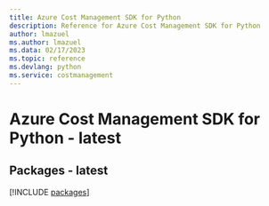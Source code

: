 ```yaml
---
title: Azure Cost Management SDK for Python
description: Reference for Azure Cost Management SDK for Python
author: lmazuel
ms.author: lmazuel
ms.data: 02/17/2023
ms.topic: reference
ms.devlang: python
ms.service: costmanagement
---
```

# Azure Cost Management SDK for Python - latest
## Packages - latest
[!INCLUDE [packages](cost-management-index.md)]